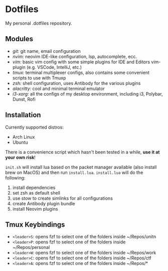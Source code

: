 # Dotfiles

My personal .dotfiles repository.

## Modules

- _git:_ git name, email configuration
- _nvim:_ neovim IDE-like configuration, lsp, autocomplete, ecc.
- _vim:_ basic vim config with some simple plugins for IDE and Editors vim-plugin (e.g. VSCode, IntelliJ, etc.)
- _tmux:_ terminal multiplexer configs, also contains some convenient scripts to use with Tmuxp
- _zsh:_ shell configuration, uses Antibody for the various plugins
- _alacritty:_ cool and minimal terminal emulator
- _i3-xorg:_ all the configs of my desktop environment, including i3, Polybar, Dunst, Rofi

## Installation

Currently supported distros:

- Arch Linux
- Ubuntu

There is a convenience script which hasn't been tested in a while, **use it at your own risk**!

`init.sh` will install lua based on the packet manager available (also install brew on MacOS) and then run `install.lua`.
`install.lua` will do the following:

1. install dependencies
1. set zsh as default shell
1. use stow to create simlinks for all configurations
1. create Antibody plugin bundle
1. install Neovim plugins

## Tmux Keybindings

- `<leader>S`: opens fzf to select one of the folders inside ~/Repos/unitn
- `<leader>P`: opens fzf to select one of the folders inside ~/Repos/personal
- `<leader>W`: opens fzf to select one of the folders inside ~/Repos/work
- `<leader>C`: opens fzf to select one of the folders inside ~/Repos/ctf
- `<leader>A`: opens fzf to select one of the folders inside ~/Repos/\*
